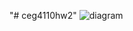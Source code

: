 "# ceg4110hw2" 
![diagram](https://user-images.githubusercontent.com/14102119/46896202-f3062200-ce49-11e8-9d87-bacaa84d5131.jpg)
